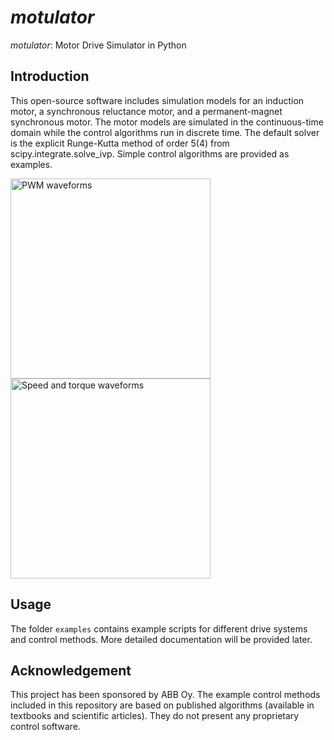 # *motulator*
*motulator*: Motor Drive Simulator in Python

Introduction
------------
This open-source software includes simulation models for an induction motor, a synchronous reluctance motor, and a permanent-magnet synchronous motor. The motor models are simulated in the continuous-time domain while the control algorithms run in discrete time. The default solver is the explicit Runge-Kutta method of order 5(4) from scipy.integrate.solve_ivp. Simple control algorithms are provided as examples. 

<img src="pwm.png" alt="PWM waveforms" width="320"/><img src="pmsm.png" alt="Speed and torque waveforms" width="320"/>

Usage
-----
The folder `examples` contains example scripts for different drive systems and control methods. More detailed documentation will be provided later.

Acknowledgement
---------------
This project has been sponsored by ABB Oy. The example control methods included in this repository are based on published algorithms (available in textbooks and scientific articles). They do not present any proprietary control software.
